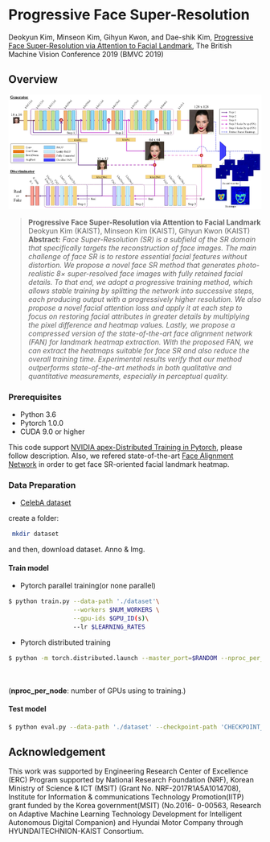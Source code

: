 # Progressive Face Super-Resolution
Deokyun Kim, Minseon Kim, Gihyun Kwon, and Dae-shik Kim, [Progressive Face Super-Resolution via Attention to Facial Landmark](https://arxiv.org/abs/1908.08239), The British Machine Vision Conference 2019 (BMVC 2019)

## Overview
![our structure](./figure/our_structure.png)

> **Progressive Face Super-Resolution via Attention to Facial Landmark**<br>
> Deokyun Kim (KAIST), Minseon Kim (KAIST), Gihyun Kwon (KAIST)<br>
> **Abstract:** *Face Super-Resolution (SR) is a subfield of the SR domain that specifically targets the reconstruction of face images. The main challenge of face SR is to restore essential facial features without distortion. We propose a novel face SR method that generates photo-realistic 8× super-resolved face images with fully retained facial details. To that end, we adopt a progressive training method, which allows stable training by splitting the network into successive steps, each producing output with a progressively higher resolution. We also propose a novel facial attention loss and apply it at each step to focus on restoring facial attributes in greater details by multiplying the pixel difference and heatmap values. Lastly, we propose a compressed version of the state-of-the-art face alignment network (FAN) for landmark heatmap extraction. With the proposed FAN, we can extract the heatmaps suitable for face SR and also reduce the overall training time. Experimental results verify that our method outperforms state-of-the-art methods in both qualitative and quantitative measurements, especially in perceptual quality.*


### Prerequisites
* Python 3.6
* Pytorch 1.0.0
* CUDA 9.0 or higher

This code support [NVIDIA apex-Distributed Training in Pytorch](https://github.com/NVIDIA/apex), please follow description. 
Also, we refered state-of-the-art [Face Alignment Network](https://github.com/1adrianb/face-alignment) in order to get face SR-oriented facial landmark heatmap.

### Data Preparation

* [CelebA dataset](http://mmlab.ie.cuhk.edu.hk/projects/CelebA.html)

create a folder:

```bash
 mkdir dataset

```
and then, download dataset. Anno & Img.


#### Train model

* Pytorch parallel training(or none parallel) 
```bash
$ python train.py --data-path './dataset'\
                  --workers $NUM_WORKERS \
                  --gpu-ids $GPU_ID(s)\
                  --lr $LEARNING_RATES

```

* Pytorch distributed training
```bash
$ python -m torch.distributed.launch --master_port=$RANDOM --nproc_per_node=4 train.py --distributed \
                                                                                       --data-path './dataset'\
                                                                                       --lr $LEARNING_RATES
```
(<b>nproc_per_node</b>: number of GPUs using to training.)

#### Test model
```bash
$ python eval.py --data-path './dataset' --checkpoint-path 'CHECKPOINT_PATH/****.ckpt'
```

## Acknowledgement

This work was supported by Engineering Research Center of Excellence (ERC) Program supported by National Research Foundation (NRF), Korean Ministry of Science & ICT (MSIT) (Grant No. NRF-2017R1A5A1014708), Institute for Information & communications Technology Promotion(IITP) grant funded by the Korea government(MSIT) (No.2016- 0-00563, Research on Adaptive Machine Learning Technology Development for Intelligent Autonomous Digital Companion) and Hyundai Motor Company through HYUNDAITECHNION-KAIST Consortium.
